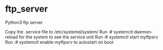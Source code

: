 # ftp_server
Python3 ftp server


Copy the .service file to /etc/systemd/system/ 
Run :# systemctl daemon-reload for the system to see the service unit
Run :# systemctl start myftpsrv
Run :# systemctl enable myftpsrv to autostart on boot
